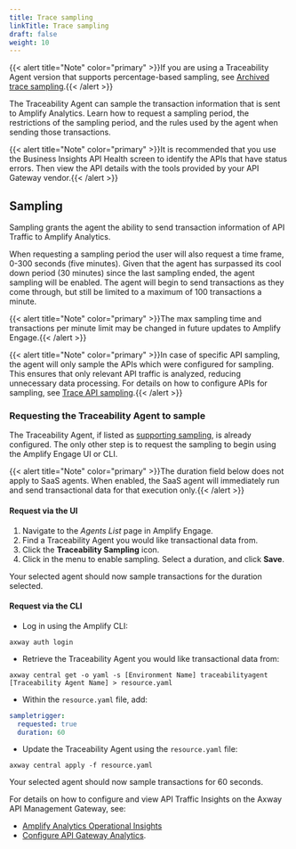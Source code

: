 ```yaml
---
title: Trace sampling
linkTitle: Trace sampling
draft: false
weight: 10
---
```

{{< alert title="Note" color="primary" >}}If you are using a Traceability Agent version that supports percentage-based sampling, see [Archived trace sampling](/docs/connect_manage_environ/connected_agent_common_reference/archive/trace_sampling).{{< /alert >}}

The Traceability Agent can sample the transaction information that is sent to Amplify Analytics. Learn how to request a sampling period, the restrictions of the sampling period, and the rules used by the agent when sending those transactions.

{{< alert title="Note" color="primary" >}}It is recommended that you use the Business Insights API Health screen to identify the APIs that have status errors. Then view the API details with the tools provided by your API Gateway vendor.{{< /alert >}}

## Sampling

Sampling grants the agent the ability to send transaction information of API Traffic to Amplify Analytics.

When requesting a sampling period the user will also request a time frame, 0-300 seconds (five minutes). Given that the agent has surpassed its cool down period (30 minutes) since the last sampling ended, the agent sampling will be enabled. The agent will begin to send transactions as they come through, but still be limited to a maximum of 100 transactions a minute.

{{< alert title="Note" color="primary" >}}The max sampling time and transactions per minute limit may be changed in future updates to Amplify Engage.{{< /alert >}}

{{< alert title="Note" color="primary" >}}In case of specific API sampling, the agent will only sample the APIs which were configured for sampling. This ensures that only relevant API traffic is analyzed, reducing unnecessary data processing. For details on how to configure APIs for sampling, see [Trace API sampling](/docs/connect_manage_environ/connected_agent_common_reference/trace_api_sampling).{{< /alert >}}

### Requesting the Traceability Agent to sample

The Traceability Agent, if listed as [supporting sampling](/docs/connect_manage_environ#on-premise-Agent-Features), is already configured. The only other step is to request the sampling to begin using the Amplify Engage UI or CLI.

{{< alert title="Note" color="primary" >}}The duration field below does not apply to SaaS agents. When enabled, the SaaS agent will immediately run and send transactional data for that execution only.{{< /alert >}}

#### Request via the UI

1. Navigate to the *Agents List* page in Amplify Engage.
2. Find a Traceability Agent you would like transactional data from.
3. Click the **Traceability Sampling** icon.
4. Click in the menu to enable sampling. Select a duration, and click **Save**.

Your selected agent should now sample transactions for the duration selected.
  
#### Request via the CLI

* Log in using the Amplify CLI:

```shell
axway auth login
```

* Retrieve the Traceability Agent you would like transactional data from:
  
```shell
axway central get -o yaml -s [Environment Name] traceabilityagent [Traceability Agent Name] > resource.yaml
```

* Within the `resource.yaml` file, add:
  
```yaml
sampletrigger:
  requested: true
  duration: 60
```

* Update the Traceability Agent using the `resource.yaml` file:

```shell
axway central apply -f resource.yaml
```

Your selected agent should now sample transactions for 60 seconds.

For details on how to configure and view API Traffic Insights on the Axway API Management Gateway, see:

* [Amplify Analytics Operational Insights](https://docs.axway.com/bundle/axway-open-docs/page/docs/operational_insights/index.html)
* [Configure API Gateway Analytics](https://docs.axway.com/bundle/axway-open-docs/page/docs/apimanager_analytics/index.html).
